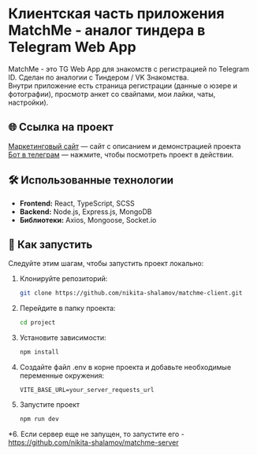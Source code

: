 # Клиентская часть приложения MatchMe - аналог тиндера в Telegram Web App 

MatchMe - это TG Web App для знакомств с регистрацией по Telegram ID. Сделан по аналогии с Тиндером / VK Знакомства. \
Внутри приложение есть страница регистрации (данные о юзере и фотографии), просмотр анкет со свайпами, мои лайки, чаты, настройки).

## 🌐 Ссылка на проект
[Маркетинговый сайт](https://matchmesite.ru) — сайт с описанием и демонстрацией проекта \
[Бот в телеграм](https://t.me/MatchMeDatingbot) — нажмите, чтобы посмотреть проект в действии.

## 🛠 Использованные технологии

- **Frontend:** React, TypeScript, SCSS
- **Backend:** Node.js, Express.js, MongoDB
- **Библиотеки:** Axios, Mongoose, Socket.io

## 🚀 Как запустить

Следуйте этим шагам, чтобы запустить проект локально:

1. Клонируйте репозиторий:
   
   ```bash
   git clone https://github.com/nikita-shalamov/matchme-client.git
   ```
2. Перейдите в папку проекта:
   
   ```bash
   cd project
   ```
3. Установите зависимости:
   
   ```bash
   npm install
   ```
4. Создайте файл .env в корне проекта и добавьте необходимые переменные окружения:
   
   ```plaintext
   VITE_BASE_URL=your_server_requests_url
   ```
5. Запустите проект
   
   ```bash
   npm run dev
   ```
*6. Если сервер еще не запущен, то запустите его - https://github.com/nikita-shalamov/matchme-server
